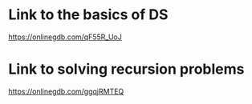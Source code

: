 # Link to the basics of DS
https://onlinegdb.com/qF55R_UoJ

# Link to solving recursion problems
https://onlinegdb.com/ggqjRMTEQ
